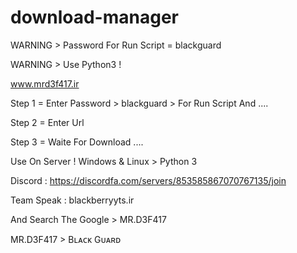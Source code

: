 # download-manager


WARNING > Password For Run Script = blackguard

WARNING > Use Python3 !

www.mrd3f417.ir

Step 1 = Enter Password > blackguard > For Run Script And ....

Step 2 = Enter Url 

Step 3 = Waite For Download ....

Use On Server ! Windows & Linux > Python 3

Discord : https://discordfa.com/servers/853585867070767135/join

Team Speak : blackberryyts.ir

And Search The Google > MR.D3F417

MR.D3F417 > Bʟᴀᴄᴋ Gᴜᴀʀᴅ
